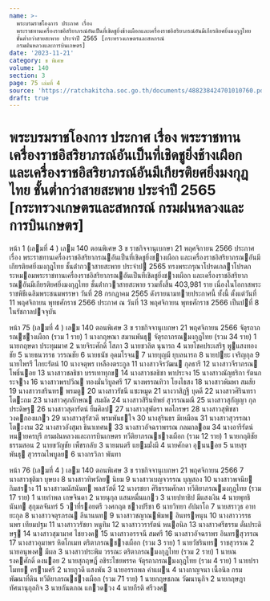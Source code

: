```yaml
---
name: >-
  พระบรมราชโองการ ประกาศ เรื่อง
  พระราชทานเครื่องราชอิสริยาภรณ์อันเป็นที่เชิดชูยิ่งช้างเผือกและเครื่องราชอิสริยาภรณ์อันมีเกียรติยศยิ่งมงกุฎไทย
  ชั้นต่ำกว่าสายสะพาย ประจำปี 2565 [กระทรวงเกษตรและสหกรณ์
  กรมฝนหลวงและการบินเกษตร]
date: '2023-11-21'
category: ข พิเศษ
volume: 140
section: 3
page: 75 เล่มที่ 4
source: 'https://ratchakitcha.soc.go.th/documents/488238424701010760.pdf'
draft: true
---
```


# พระบรมราชโองการ ประกาศ เรื่อง พระราชทานเครื่องราชอิสริยาภรณ์อันเป็นที่เชิดชูยิ่งช้างเผือกและเครื่องราชอิสริยาภรณ์อันมีเกียรติยศยิ่งมงกุฎไทย ชั้นต่ำกว่าสายสะพาย ประจำปี 2565 [กระทรวงเกษตรและสหกรณ์ กรมฝนหลวงและการบินเกษตร]

หน้า 1 (เลมที่ 4 ) เลม 140 ตอนพิเศษ 3 ข ราชกิจจานุเบกษา 21 พฤศจิกายน 2566 ประกาศ เรื่อง พระราชทานเครื่องราชอิสริยาภรณอันเป็นที่เชิดชูยิ่งชางเผือก และเครื่องราชอิสริยาภรณอันมีเกียรติยศยิ่งมงกุฎไทย ชั้นต่ํากวาสายสะพาย ประจําป 2565 ทรงพระกรุณาโปรดเกลาโปรดกระหมอมพระราชทานเครื่องราชอิสริยาภรณอันเป็นที่เชิดชูยิ่งชางเผือก และเครื่องราชอิสริยาภรณอันมีเกียรติยศยิ่งมงกุฎไทย ชั้นต่ํากวาสายสะพาย รวมทั้งสิ้น 403,981 ราย เนื่องในโอกาสพระราชพิธีเฉลิมพระชนมพรรษา วันที่ 28 กรกฎาคม 2565 ดังรายนามทายประกาศนี้ ทั้งนี้ ตั้งแต่วันที่ 11 พฤศจิกายน พุทธศักราช 2566 ประกาศ ณ วันที่ 13 พฤศจิกายน พุทธศักราช 2566 เป็นปที่ 8 ในรัชกาลปจจุบัน

หน้า 75 (เลมที่ 4 ) เลม 140 ตอนพิเศษ 3 ข ราชกิจจานุเบกษา 21 พฤศจิกายน 2566 จัตุรถาภรณชางเผือก (รวม 1 ราย) 1 นางกฤษณา สมานพันธุ จัตุรถาภรณมงกุฎไทย (รวม 34 ราย) 1 นายกฤษดา ประทุมมาศ 2 นายจิระศักดิ์ โสภา 3 นายชวลิต นุนารถ 4 นายโชคประเสริฐ พูแสงทองชัย 5 นายธนวรรธ วรรณชัย 6 นายธนัช อุดมโรจน 7 นายบุญมี ยุบลนารถ 8 นายปยะ เจริญกุล 9 นายไพรรี ไกยะรัตน์ 10 นางจตุพร เหลืองตระกูล 11 นางสาวจิรวัฒน กุลธารี 12 นางสาวจีราภรณ โพธิ์นอย 13 นางสาวชลธิชา บรรเทาทุกข 14 นางสาวชลธิชา พาประจง 15 นางสาวณัญธริกา รัตนกระจาง 16 นางสาวพรปวีณ ทองมั่นวิบูลศรี 17 นางพรรณทิวา โยงไธสง 18 นางสาวพิมพา สมสัย 19 นางสาวรสรินทร พรมตู 20 นางสาวรัชนี แซะหมูด 21 นางวาสิฏฐี บุดดี 22 นางสาวศิรินทรา โตะถม 23 นางสาวศุภลักษณ สมผัด 24 นางสาวสิรินทิพย์ สุวรรณมณี 25 นางสาวสุกัญญา กุลประดิษฐ 26 นางสาวสุดารัตน์ ยิ้มศิลป 27 นางสาวสุพัตรา พลไกรษร 28 นางสาวสุพิชชา วงคกองแกว 29 นางสาวสุรัสวดี พรมพันธใจ 30 นางสุรินธร มีเหมือน 31 นางสาวสุวรรณา โตะงาม 32 นางสาวอังสุมา ธินาเทศน 33 นางสาวอัจฉราพรรณ กลมกลอม 34 นางอารีรัตน์ หนายครบุรี กรมฝนหลวงและการบินเกษตร ทวีติยาภรณชางเผือก (รวม 12 ราย) 1 นายกฤติชัย ธรรมสอน 2 นายขวัญชัย เพ็ชรกลับ 3 นายมนตรี แยมมั่งมี 4 นายศักดา อุนนอย 5 นายสุรพันธุ สุวรรณไพบูลย 6 นางกรวิภา พันทา

หน้า 76 (เลมที่ 4 ) เลม 140 ตอนพิเศษ 3 ข ราชกิจจานุเบกษา 21 พฤศจิกายน 2566 7 นางสาวชุติมา บุษบง 8 นางสาวทิพวัลย นิยม 9 นางสาวเบญจวรรณ บุญสอง 10 นางสาวพจนีย กิมสราง 11 นางสาวมนัสนันท พลสวัสดิ์ 12 นางรชยา ศิริธรรมศักดา ทวีติยาภรณมงกุฎไทย (รวม 17 ราย) 1 นายกําพล เกษจินดา 2 นายนุกุล แสนหมื่นแกว 3 นายปทาธิป มีแสงเงิน 4 นายพุทธินันท สุกุมลจันทร์ 5 วาที่รอยตรี วงศกฤต ชางปรีชา 6 นายวิทยา อัปมาโถ 7 นายสราวุธ อาทยะกุล 8 นางสาวจตุรภรณ ลีนานนท 9 นางสาวชญาณพิมพ อินทรหนุน 10 นางสาววรรธนพร เทียมปฐม 11 นางสาววรัชยา หนูทิม 12 นางสาววรารัตน์ หนอนิล 13 นางสาวศรีธรรม ดั่นประดิษฐ 14 นางสาวสุมามาศ ไชยวงค 15 นางสาวอรรจนี สมศรี 16 นางสาวอัจฉราพร อินทรสุวรรณ 17 นางสาวอุมาพร หิตโกเมท ตริตาภรณชางเผือก (รวม 3 ราย) 1 นายวัชรินทร ราชสุวรรณ 2 นายอนุพงศ มีผล 3 นางสาวประพิม วรรณะ ตริตาภรณมงกุฎไทย (รวม 2 ราย) 1 นายณรงคศักดิ์ ดงนอย 2 นายสุกฤษฎิ์ อชิระไชยพรรค จัตุรถาภรณมงกุฎไทย (รวม 4 ราย) 1 นายปราโมทย ครามศรี 2 นายภูวดี แสงพัน 3 นายอรรถพล คําแผน 4 นางกาญจนา เนื้อนิล กรมพัฒนาที่ดิน ทวีติยาภรณชางเผือก (รวม 71 ราย) 1 นายกฤษชภณ วัฒนานุกิจ 2 นายกฤษฎา ทัศนานุกุลกิจ 3 นายกันตภณ แกวดวง 4 นายกีรติ ศรีวงศ
